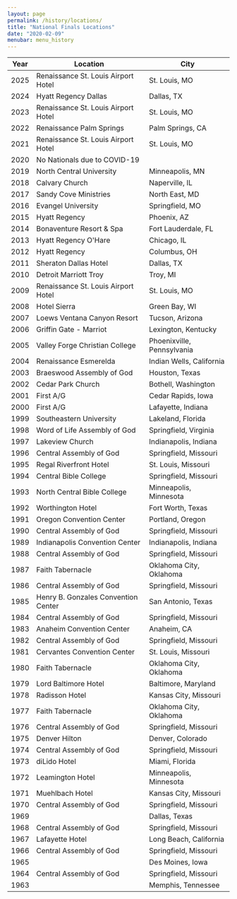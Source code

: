 ```yaml
---
layout: page
permalink: /history/locations/
title: "National Finals Locations"
date: "2020-02-09"
menubar: menu_history
---
```


| Year | Location                            | City                       |
| ---- | ----------------------------------- | -------------------------- |
| 2025 | Renaissance St. Louis Airport Hotel | St. Louis, MO              |
| 2024 | Hyatt Regency Dallas                | Dallas, TX                 |
| 2023 | Renaissance St. Louis Airport Hotel | St. Louis, MO              |
| 2022 | Renaissance Palm Springs            | Palm Springs, CA           |
| 2021 | Renaissance St. Louis Airport Hotel | St. Louis, MO              |
| 2020 | No Nationals due to COVID-19        |                            |
| 2019 | North Central University            | Minneapolis, MN            |
| 2018 | Calvary Church                      | Naperville, IL             |
| 2017 | Sandy Cove Ministries               | North East, MD             |
| 2016 | Evangel University                  | Springfield, MO            |
| 2015 | Hyatt Regency                       | Phoenix, AZ                |
| 2014 | Bonaventure Resort & Spa            | Fort Lauderdale, FL        |
| 2013 | Hyatt Regency O'Hare                | Chicago, IL                |
| 2012 | Hyatt Regency                       | Columbus, OH               |
| 2011 | Sheraton Dallas Hotel               | Dallas, TX                 |
| 2010 | Detroit Marriott Troy               | Troy, MI                   |
| 2009 | Renaissance St. Louis Airport Hotel | St. Louis, MO              |
| 2008 | Hotel Sierra                        | Green Bay, WI              |
| 2007 | Loews Ventana Canyon Resort         | Tucson, Arizona            |
| 2006 | Griffin Gate - Marriot              | Lexington, Kentucky        |
| 2005 | Valley Forge Christian College      | Phoenixville, Pennsylvania |
| 2004 | Renaissance Esmerelda               | Indian Wells, California   |
| 2003 | Braeswood Assembly of God           | Houston, Texas             |
| 2002 | Cedar Park Church                   | Bothell, Washington        |
| 2001 | First A/G                           | Cedar Rapids, Iowa         |
| 2000 | First A/G                           | Lafayette, Indiana         |
| 1999 | Southeastern University             | Lakeland, Florida          |
| 1998 | Word of Life Assembly of God        | Springfield, Virginia      |
| 1997 | Lakeview Church                     | Indianapolis, Indiana      |
| 1996 | Central Assembly of God             | Springfield, Missouri      |
| 1995 | Regal Riverfront Hotel              | St. Louis, Missouri        |
| 1994 | Central Bible College               | Springfield, Missouri      |
| 1993 | North Central Bible College         | Minneapolis, Minnesota     |
| 1992 | Worthington Hotel                   | Fort Worth, Texas          |
| 1991 | Oregon Convention Center            | Portland, Oregon           |
| 1990 | Central Assembly of God             | Springfield, Missouri      |
| 1989 | Indianapolis Convention Center      | Indianapolis, Indiana      |
| 1988 | Central Assembly of God             | Springfield, Missouri      |
| 1987 | Faith Tabernacle                    | Oklahoma City, Oklahoma    |
| 1986 | Central Assembly of God             | Springfield, Missouri      |
| 1985 | Henry B. Gonzales Convention Center | San Antonio, Texas         |
| 1984 | Central Assembly of God             | Springfield, Missouri      |
| 1983 | Anaheim Convention Center           | Anaheim, CA                |
| 1982 | Central Assembly of God             | Springfield, Missouri      |
| 1981 | Cervantes Convention Center         | St. Louis, Missouri        |
| 1980 | Faith Tabernacle                    | Oklahoma City, Oklahoma    |
| 1979 | Lord Baltimore Hotel                | Baltimore, Maryland        |
| 1978 | Radisson Hotel                      | Kansas City, Missouri      |
| 1977 | Faith Tabernacle                    | Oklahoma City, Oklahoma    |
| 1976 | Central Assembly of God             | Springfield, Missouri      |
| 1975 | Denver Hilton                       | Denver, Colorado           |
| 1974 | Central Assembly of God             | Springfield, Missouri      |
| 1973 | diLido Hotel                        | Miami, Florida             |
| 1972 | Leamington Hotel                    | Minneapolis, Minnesota     |
| 1971 | Muehlbach Hotel                     | Kansas City, Missouri      |
| 1970 | Central Assembly of God             | Springfield, Missouri      |
| 1969 |                                     | Dallas, Texas              |
| 1968 | Central Assembly of God             | Springfield, Missouri      |
| 1967 | Lafayette Hotel                     | Long Beach, California     |
| 1966 | Central Assembly of God             | Springfield, Missouri      |
| 1965 |                                     | Des Moines, Iowa           |
| 1964 | Central Assembly of God             | Springfield, Missouri      |
| 1963 |                                     | Memphis, Tennessee         |
